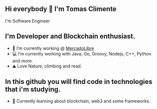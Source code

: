 ## Hi everybody 👋 I'm Tomas Climente
I'm Software Engineer

## I'm Developer and Blockchain enthusiast.
- 🔭 I’m currently working @ [MercadoLibre](https://www.mercadolibre.com.ar)
- 💻 I’m currently working with Java, Go, Groovy, Nodejs, C++, Python and more.
- ⛰️ Love Nature, climbing and read.

## In this github you will find code in technologies that i'm studying.
- 🌱 Currently learning about blockchain, web3 and some frameworks.
